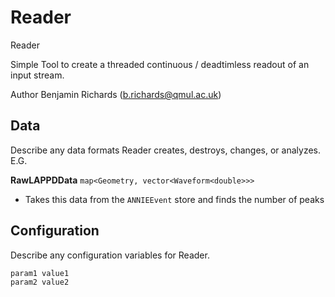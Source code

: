 # Reader

Reader


Simple Tool to create a threaded continuous / deadtimless readout of an input stream.

Author Benjamin Richards (b.richards@qmul.ac.uk)

## Data

Describe any data formats Reader creates, destroys, changes, or analyzes. E.G.

**RawLAPPDData** `map<Geometry, vector<Waveform<double>>>`
* Takes this data from the `ANNIEEvent` store and finds the number of peaks


## Configuration

Describe any configuration variables for Reader.

```
param1 value1
param2 value2
```
